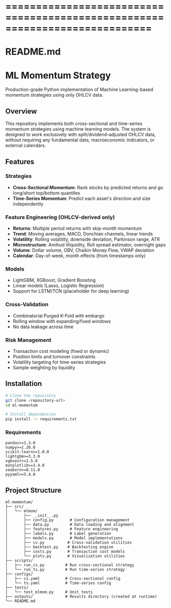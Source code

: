 # ============================================================================
# README.md
# ML Momentum Strategy

Production-grade Python implementation of Machine Learning-based momentum strategies using only OHLCV data.

## Overview

This repository implements both cross-sectional and time-series momentum strategies using machine learning models. The system is designed to work exclusively with split/dividend-adjusted OHLCV data, without requiring any fundamental data, macroeconomic indicators, or external calendars.

## Features

### Strategies
- **Cross-Sectional Momentum**: Rank stocks by predicted returns and go long/short top/bottom quantiles
- **Time-Series Momentum**: Predict each asset's direction and size independently

### Feature Engineering (OHLCV-derived only)
- **Returns**: Multiple period returns with skip-month momentum
- **Trend**: Moving averages, MACD, Donchian channels, linear trends
- **Volatility**: Rolling volatility, downside deviation, Parkinson range, ATR
- **Microstructure**: Amihud illiquidity, Roll spread estimator, overnight gaps
- **Volume**: Dollar volume, OBV, Chaikin Money Flow, VWAP deviation
- **Calendar**: Day-of-week, month effects (from timestamps only)

### Models
- LightGBM, XGBoost, Gradient Boosting
- Linear models (Lasso, Logistic Regression)
- Support for LSTM/TCN (placeholder for deep learning)

### Cross-Validation
- Combinatorial Purged K-Fold with embargo
- Rolling window with expanding/fixed windows
- No data leakage across time

### Risk Management
- Transaction cost modeling (fixed or dynamic)
- Position limits and turnover constraints
- Volatility targeting for time-series strategies
- Sample weighting by liquidity

## Installation

```bash
# Clone the repository
git clone <repository-url>
cd ml-momentum

# Install dependencies
pip install -r requirements.txt
```

### Requirements
```
pandas>=1.3.0
numpy>=1.20.0
scikit-learn>=1.0.0
lightgbm>=3.3.0
xgboost>=1.5.0
matplotlib>=3.4.0
seaborn>=0.11.0
pyyaml>=5.4.0
```

## Project Structure

```
ml-momentum/
├── src/
│   └── mlmom/
│       ├── __init__.py
│       ├── config.py       # Configuration management
│       ├── data.py         # Data loading and alignment
│       ├── features.py     # Feature engineering
│       ├── labels.py       # Label generation
│       ├── models.py       # Model implementations
│       ├── cv.py          # Cross-validation utilities
│       ├── backtest.py    # Backtesting engine
│       ├── costs.py       # Transaction cost models
│       └── plots.py       # Visualization utilities
├── scripts/
│   ├── run_cs.py         # Run cross-sectional strategy
│   └── run_ts.py         # Run time-series strategy
├── configs/
│   ├── cs.yaml           # Cross-sectional config
│   └── ts.yaml           # Time-series config
├── tests/
│   └── test_mlmom.py     # Unit tests
├── outputs/              # Results directory (created at runtime)
└── README.md
```
